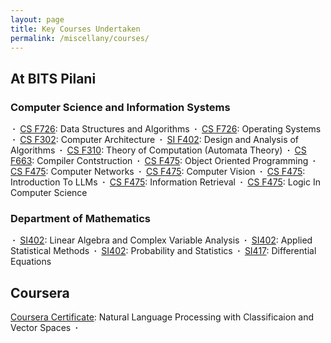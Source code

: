 ```yaml
---
layout: page
title: Key Courses Undertaken
permalink: /miscellany/courses/
---
```


<h2>At BITS Pilani</h2>

<h3>Computer Science and Information Systems</h3>

<b>&nbsp;&middot;&nbsp;</b> <a href="">CS F726</a>: Data Structures and Algorithms
<b>&nbsp;&middot;&nbsp;</b> <a href="">CS F726</a>: Operating Systems
<b>&nbsp;&middot;&nbsp;</b> <a href="">CS F302</a>: Computer Architecture
<b>&nbsp;&middot;&nbsp;</b> <a href="">SI F402</a>: Design and Analysis of Algorithms
<b>&nbsp;&middot;&nbsp;</b> <a href="">CS F310</a>: Theory of Computation (Automata Theory)
<b>&nbsp;&middot;&nbsp;</b> <a href="">CS F663</a>: Compiler Contstruction
<b>&nbsp;&middot;&nbsp;</b> <a href="">CS F475</a>: Object Oriented Programming
<b>&nbsp;&middot;&nbsp;</b> <a href="">CS F475</a>: Computer Networks
<b>&nbsp;&middot;&nbsp;</b> <a href="">CS F475</a>: Computer Vision
<b>&nbsp;&middot;&nbsp;</b> <a href="">CS F475</a>: Introduction To LLMs
<b>&nbsp;&middot;&nbsp;</b> <a href="">CS F475</a>: Information Retrieval
<b>&nbsp;&middot;&nbsp;</b> <a href="">CS F475</a>: Logic In Computer Science

<h3>Department of Mathematics</h3>

<b>&nbsp;&middot;&nbsp;</b> <a href="">SI402</a>: Linear Algebra and Complex Variable Analysis
<b>&nbsp;&middot;&nbsp;</b> <a href="">SI402</a>: Applied Statistical Methods
<b>&nbsp;&middot;&nbsp;</b> <a href="">SI402</a>: Probability and Statistics
<b>&nbsp;&middot;&nbsp;</b> <a href="">SI417</a>: Differential Equations


<h2>Coursera</h2>
<a href="https://drive.google.com/file/d/1c3fJrQxRtH-6S2qRbeOc9dku24RKqPLF/view?usp=sharing">Coursera Certificate</a>: Natural Language Processing with Classificaion and Vector Spaces
<b>&nbsp;&middot;&nbsp;
